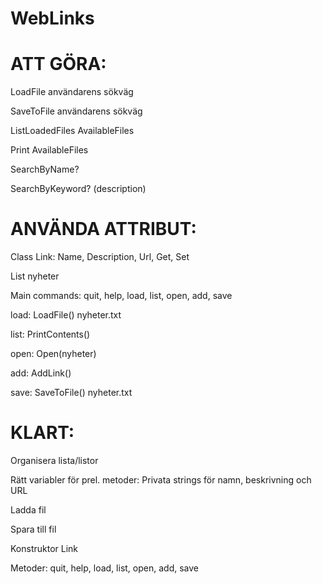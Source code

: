 # WebLinks

# ATT GÖRA:
LoadFile användarens sökväg

SaveToFile användarens sökväg

ListLoadedFiles AvailableFiles

Print AvailableFiles

SearchByName?

SearchByKeyword? (description)


# ANVÄNDA ATTRIBUT:
Class Link: Name, Description, Url, Get, Set

List<Link> nyheter

Main commands: quit, help, load, list, open, add, save

load: LoadFile() nyheter.txt
  
list: PrintContents()
  
open: Open(nyheter)
  
add: AddLink()
  
save: SaveToFile() nyheter.txt
  
# KLART:
Organisera lista/listor

Rätt variabler för prel. metoder: Privata strings för namn, beskrivning och URL

Ladda fil

Spara till fil

Konstruktor Link

Metoder: quit, help, load, list, open, add, save
